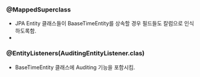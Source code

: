 ### @MappedSuperclass
 - JPA Entity 클래스들이 BaaseTimeEntity를 상속할 경우 필드들도 칼럼으로 인식하도록함. 
 - 
### @EntityListeners(AuditingEntityListener.clas)
 - BaseTimeEntity 클래스에 Auditing 기능을 포함시킴.

